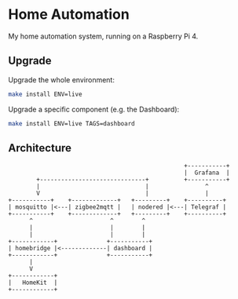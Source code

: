 # Home Automation

My home automation system, running on a Raspberry Pi 4.

## Upgrade

Upgrade the whole environment:

```sh
make install ENV=live
```

Upgrade a specific component (e.g. the Dashboard):

```sh
make install ENV=live TAGS=dashboard
```

## Architecture

```
                                                  +-----------+
                                                  |  Grafana  |
        +------------------------------+          +-----------+
        |                              |                ^
        V                              |                |
+-----------+    +-------------+   +---------+    +----------+
| mosquitto |<---| zigbee2mqtt |   | nodered |<---| Telegraf |
+-----------+    +-------------+   +---------+    +----------+
      ^                      ^        ^
      |                      |        |
      |                      |        |
+------------+              +-----------+
| homebridge |<-------------| dashboard |
+------------+              +-----------+
      |
      V
+------------+
|   HomeKit  |
+------------+
```